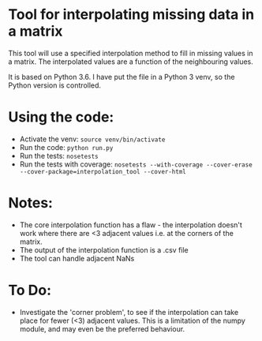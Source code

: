 Tool for interpolating missing data in a matrix
===============================================

This tool will use a specified interpolation method to fill in missing values in a matrix. The interpolated values are a function of the neighbouring values.

It is based on Python 3.6. I have put the file in a Python 3 venv, so the Python version is controlled.

Using the code:
===============

-  Activate the venv: `source venv/bin/activate`
-  Run the code: `python run.py`
-  Run the tests: `nosetests`
-  Run the tests with coverage: `nosetests --with-coverage --cover-erase --cover-package=interpolation_tool --cover-html`

Notes:
======

-  The core interpolation function has a flaw - the interpolation doesn't work where there are <3 adjacent values i.e. at the corners of the matrix.
-  The output of the interpolation function is a .csv file
-  The tool can handle adjacent NaNs

To Do:
======

-  Investigate the 'corner problem', to see if the interpolation can take place for fewer (<3) adjacent values. This is a limitation of the numpy module, and may even be the preferred behaviour.